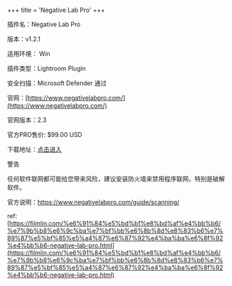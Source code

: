 +++
title = 'Negative Lab Pro'
+++

插件名：Negative Lab Pro

版本：v1.2.1

适用环境： Win

插件类型：Lightroom Plugin

安全扫描：Microsoft Defender 通过

官网：[https://www.negativelabpro.com/](https://www.negativelabpro.com/)

官网版本：2.3

官方PRO售价: $99.00 USD

下载地址：[点击进入](https://url76.ctfile.com/f/317576-561098884-6c5902)

警告

任何软件联网都可能给您带来风险，建议安装防火墙来禁用程序联网，特别是破解软件。

官方说明：https://www.negativelabpro.com/guide/scanning/

ref: [https://filmlin.com/%e6%91%84%e5%bd%b1%e8%bd%af%e4%bb%b6/%e7%9b%b8%e6%9c%ba%e7%bf%bb%e6%8b%8d%e8%83%b6%e7%89%87%e5%bf%85%e5%a4%87%e6%87%92%e4%ba%ba%e6%8f%92%e4%bb%b6-negative-lab-pro.html](https://filmlin.com/%e6%91%84%e5%bd%b1%e8%bd%af%e4%bb%b6/%e7%9b%b8%e6%9c%ba%e7%bf%bb%e6%8b%8d%e8%83%b6%e7%89%87%e5%bf%85%e5%a4%87%e6%87%92%e4%ba%ba%e6%8f%92%e4%bb%b6-negative-lab-pro.html)